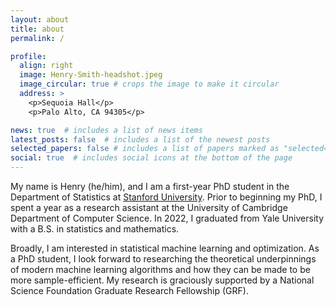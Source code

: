 ```yaml
---
layout: about
title: about
permalink: /

profile:
  align: right
  image: Henry-Smith-headshot.jpeg
  image_circular: true # crops the image to make it circular
  address: >
    <p>Sequoia Hall</p>
    <p>Palo Alto, CA 94305</p>

news: true  # includes a list of news items
latest_posts: false  # includes a list of the newest posts
selected_papers: false # includes a list of papers marked as "selected={true}"
social: true  # includes social icons at the bottom of the page
---
```


My name is Henry (he/him), and I am a first-year PhD student in the Department of Statistics at [Stanford University](https://statistics.stanford.edu/). Prior to beginning my PhD, I spent a year as a research assistant at the University of Cambridge Department of Computer Science. In 2022, I graduated from Yale University with a B.S. in statistics and mathematics. 

Broadly, I am interested in statistical machine learning and optimization. As a PhD student, I look forward to researching the theoretical underpinnings of modern machine learning algorithms and how they can be made to be more sample-efficient. My research is graciously supported by a National Science Foundation Graduate Research Fellowship (GRF).